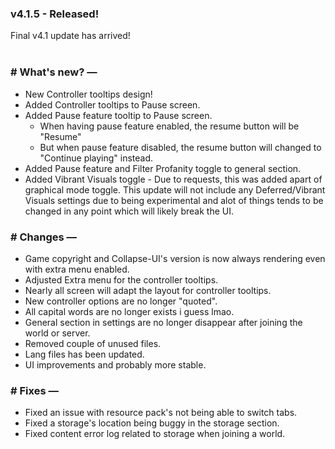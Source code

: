 ### v4.1.5 - Released!
Final v4.1 update has arrived!<br><br>
### # What's new? —
- New Controller tooltips design!
- Added Controller tooltips to Pause screen.
- Added Pause feature tooltip to Pause screen.
  - When having pause feature enabled, the resume button will be "Resume"
  - But when pause feature disabled, the resume button will changed to "Continue playing" instead.
- Added Pause feature and Filter Profanity toggle to general section.
- Added Vibrant Visuals toggle - Due to requests, this was added apart of graphical mode toggle. This update will not include any Deferred/Vibrant Visuals settings due to being experimental and alot of things tends to be changed in any point which will likely break the UI.
### # Changes —
- Game copyright and Collapse-UI's version is now always rendering even with extra menu enabled.
- Adjusted Extra menu for the controller tooltips.
- Nearly all screen will adapt the layout for controller tooltips.
- New controller options are no longer "quoted".
- All capital words are no longer exists i guess lmao.
- General section in settings are no longer disappear after joining the world or server.
- Removed couple of unused files.
- Lang files has been updated.
- UI improvements and probably more stable.
### # Fixes —
- Fixed an issue with resource pack's not being able to switch tabs.
- Fixed a storage's location being buggy in the storage section.
- Fixed content error log related to storage when joining a world.
